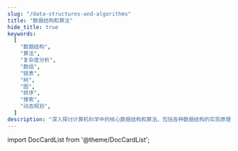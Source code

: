 ```yaml
---
slug: "/data-structures-and-algorithms"
title: "数据结构和算法"
hide_title: true
keywords:
  [
    "数据结构",
    "算法",
    "复杂度分析",
    "数组",
    "链表",
    "树",
    "图",
    "排序",
    "搜索",
    "动态规划",
  ]
description: "深入探讨计算机科学中的核心数据结构和算法，包括各种数据结构的实现原理、常用算法的设计思想，以及它们在实际应用中的性能分析和最佳实践"
---
```


import DocCardList from '@theme/DocCardList';

<DocCardList />
